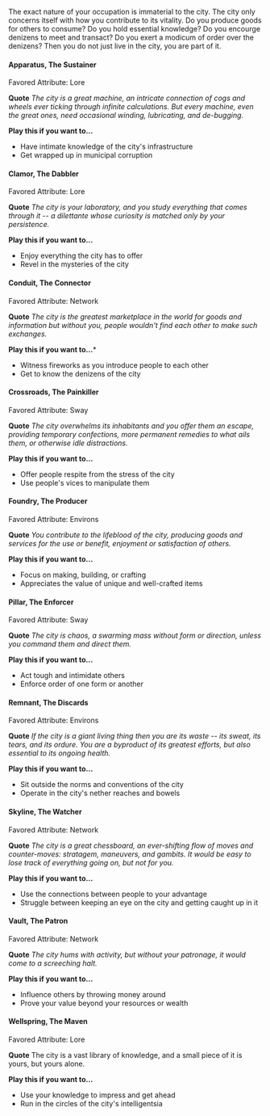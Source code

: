 The exact nature of your occupation is immaterial to the city. The city only concerns itself with how you contribute to its vitality. Do you produce goods for others to consume? Do you hold essential knowledge? Do you encourge denizens to meet and transact? Do you exert a modicum of order over the denizens? Then you do not just live in the city, you are part of it.

#### Apparatus, The Sustainer
Favored Attribute: Lore

**Quote**
*The city is a great machine, an intricate connection of cogs and wheels ever ticking through infinite calculations. But every machine, even the great ones, need occasional winding, lubricating, and de-bugging.*

**Play this if you want to...**
- Have intimate knowledge of the city's infrastructure
- Get wrapped up in municipal corruption

#### Clamor, The Dabbler
Favored Attribute: Lore

**Quote**
*The city is your laboratory, and you study everything that comes through it -- a dilettante whose curiosity is matched only by your persistence.*

**Play this if you want to...**
- Enjoy everything the city has to offer
- Revel in the mysteries of the city

#### Conduit, The Connector
Favored Attribute: Network

**Quote**
*The city is the greatest marketplace in the world for goods and information but without you, people wouldn't find each other to make such exchanges.*

**Play this if you want to...***
- Witness fireworks as you introduce people to each other
- Get to know the denizens of the city

#### Crossroads, The Painkiller
Favored Attribute: Sway

**Quote**
*The city overwhelms its inhabitants and you offer them an escape, providing temporary confections, more permanent remedies to what ails them, or otherwise idle distractions.*

**Play this if you want to...**
- Offer people respite from the stress of the city
- Use people's vices to manipulate them


#### Foundry, The Producer
Favored Attribute: Environs

**Quote**
*You contribute to the lifeblood of the city, producing goods and services for the use or benefit, enjoyment or satisfaction of others.*

**Play this if you want to...**
- Focus on making, building, or crafting
- Appreciates the value of unique and well-crafted items

#### Pillar, The Enforcer
Favored Attribute: Sway

**Quote**
*The city is chaos, a swarming mass without form or direction, unless you command them and direct them.*

**Play this if you want to...**
- Act tough and intimidate others
- Enforce order of one form or another

#### Remnant, The Discards
Favored Attribute: Environs

**Quote**
*If the city is a giant living thing then you are its waste -- its sweat, its tears, and its ordure. You are a byproduct of its greatest efforts, but also essential to its ongoing health.*

**Play this if you want to...**
- Sit outside the norms and conventions of the city
- Operate in the city's nether reaches and bowels

#### Skyline, The Watcher
Favored Attribute: Network

**Quote**
*The city is a great chessboard, an ever-shifting flow of moves and counter-moves: stratagem, maneuvers, and gambits. It would be easy to lose track of everything going on, but not for you.*

**Play this if you want to...**
- Use the connections between people to your advantage
- Struggle between keeping an eye on the city and getting caught up in it


#### Vault, The Patron
Favored Attribute: Network

**Quote**
*The city hums with activity, but without your patronage, it would come to a screeching halt.*

**Play this if you want to...**
- Influence others by throwing money around
- Prove your value beyond your resources or wealth

#### Wellspring, The Maven
Favored Attribute: Lore

**Quote**
The city is a vast library of knowledge, and a small piece of it is yours, but yours alone.

**Play this if you want to...**
- Use your knowledge to impress and get ahead
- Run in the circles of the city's intelligentsia 